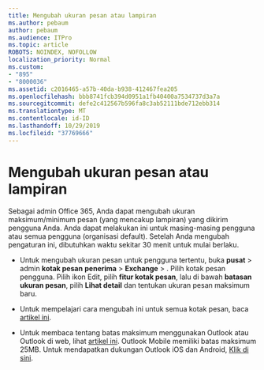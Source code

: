 ```yaml
---
title: Mengubah ukuran pesan atau lampiran
ms.author: pebaum
author: pebaum
ms.audience: ITPro
ms.topic: article
ROBOTS: NOINDEX, NOFOLLOW
localization_priority: Normal
ms.custom:
- "895"
- "8000036"
ms.assetid: c2016465-a57b-40da-b938-412467fea205
ms.openlocfilehash: bbb8741fcb394d0951a1fb40400a7534737d3a7a
ms.sourcegitcommit: defe2c412567b596fa8c3ab52111bde712ebb314
ms.translationtype: MT
ms.contentlocale: id-ID
ms.lasthandoff: 10/29/2019
ms.locfileid: "37769666"
---
```

# <a name="changing-message-or-attachment-size"></a>Mengubah ukuran pesan atau lampiran

Sebagai admin Office 365, Anda dapat mengubah ukuran maksimum/minimum pesan (yang mencakup lampiran) yang dikirim pengguna Anda. Anda dapat melakukan ini untuk masing-masing pengguna atau semua pengguna (organisasi default). Setelah Anda mengubah pengaturan ini, dibutuhkan waktu sekitar 30 menit untuk mulai berlaku.
  
- Untuk mengubah ukuran pesan untuk pengguna tertentu, buka **pusat** \> admin **kotak pesan** **penerima** \> **Exchange** \> . Pilih kotak pesan pengguna. Pilih ikon Edit, pilih **fitur kotak pesan**, lalu di bawah **batasan ukuran pesan**, pilih **Lihat detail** dan tentukan ukuran pesan maksimum baru.

- Untuk mempelajari cara mengubah ini untuk semua kotak pesan, baca [artikel ini](https://www.microsoft.com/microsoft-365/blog/2015/04/15/office-365-now-supports-larger-email-messages-up-to-150-mb/).

- Untuk membaca tentang batas maksimum menggunakan Outlook atau Outlook di web, lihat [artikel ini](https://technet.microsoft.com/library/exchange-online-limits.aspx#MessageLimits). Outlook Mobile memiliki batas maksimum 25MB. Untuk mendapatkan dukungan Outlook iOS dan Android, [Klik di sini](https://support.office.com/article/Get-in-app-help-for-Outlook-for-iOS-and-Android-218a22d1-9fa5-4889-b689-de1c63493243).
